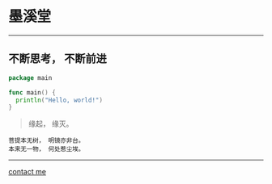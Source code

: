 # 墨溪堂
---

##  不断思考， 不断前进

```go
package main

func main() {
  println("Hello, world!")
}

```

> 缘起， 缘灭。

```
菩提本无树， 明镜亦非台。
本来无一物， 何处惹尘埃。
```

---

[contact me](mailto://winjeg@qq.com)
